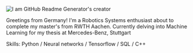 ![I am GitHub Readme Generator's creator](https://cdn.leonardo.ai/users/c55ff8b6-7dad-4f99-8790-36be7200d5ef/generations/0ac966a4-ffa0-4a34-8a8a-07d229b235e7/Leonardo_Diffusion_Create_a_highdefinition_image_of_a_laptop_a_1.jpg)

Greetings from Germany! I'm a Robotics Systems enthusiast about to complete my master's from RWTH Aachen. Currently delving into Machine Learning for my thesis at Mercedes-Benz, Stuttgart

Skills: Python / Neural networks / Tensorflow / SQL / C++
